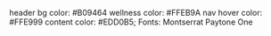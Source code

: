 header bg color: #B09464
wellness color: #FFEB9A
nav hover color: #FFE999
content color: #EDD0B5;
Fonts:
Montserrat
Paytone One
